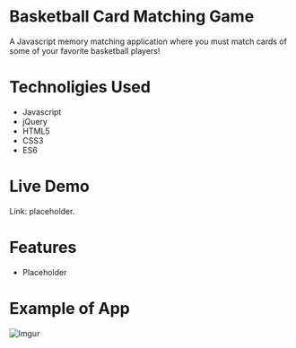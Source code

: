 # Basketball Card Matching Game

A Javascript memory matching application where you must match cards of some of your favorite basketball players! 

# Technoligies Used
- Javascript
- jQuery
- HTML5
- CSS3
- ES6

# Live Demo
Link: placeholder.

# Features
- Placeholder

# Example of App
![Imgur](https://i.imgur.com/OYLZ8EL.png)
